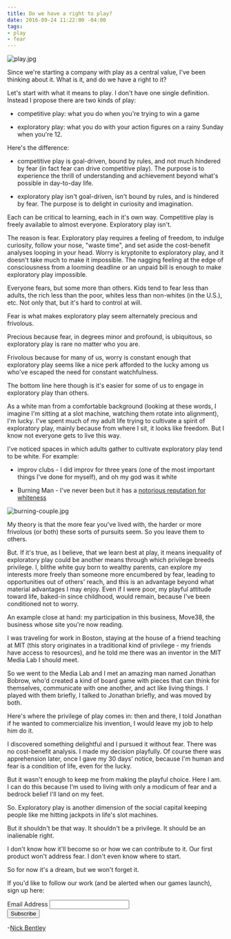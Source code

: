 ```yaml
---
title: Do we have a right to play?
date: 2016-09-24 11:22:00 -04:00
tags:
- play
- fear
---
```


![play.jpg](/uploads/play.jpg)

Since we're starting a company with play as a central value, I've been thinking about it. What is it, and do we have a right to it?

Let's start with what it means to play. I don't have one single definition. Instead I propose there are two kinds of play:

* competitive play: what you do when you're trying to win a game

* exploratory play: what you do with your action figures on a rainy Sunday when you're 12.

Here's the difference:

* competitive play is goal-driven, bound by rules, and not much hindered by fear (in fact fear can drive competitive play). The purpose is to experience the thrill of understanding and achievement beyond what's possible in day-to-day life.

* exploratory play isn't goal-driven, isn't bound by rules, and is hindered by fear. The purpose is to delight in curiosity and imagination.

Each can be critical to learning, each in it's own way. Competitive play is freely available to almost everyone. Exploratory play isn't.

The reason is fear. Exploratory play requires a feeling of freedom, to indulge curiosity, follow your nose, "waste time", and set aside the cost-benefit analyses looping in your head. Worry is kryptonite to exploratory play, and it doesn't take much to make it impossible. The nagging feeling at the edge of consciousness from a looming deadline or an unpaid bill is enough to make exploratory play impossible.

Everyone fears, but some more than others. Kids tend to fear less than adults, the rich less than the poor, whites less than non-whites (in the U.S.), etc. Not only that, but it's hard to control at will.

Fear is what makes exploratory play seem alternately precious and frivolous.

Precious because fear, in degrees minor and profound, is ubiquitous, so exploratory play is rare no matter who you are.

Frivolous because for many of us, worry is constant enough that exploratory play seems like a nice perk afforded to the lucky among us who've escaped the need for constant watchfulness.

The bottom line here though is it's easier for some of us to engage in exploratory play than others.

As a white man from a comfortable background (looking at these words, I imagine I'm sitting at a slot machine, watching them rotate into alignment), I'm lucky. I've spent much of my adult life trying to cultivate a spirit of exploratory play, mainly because from where I sit, it looks like freedom. But I know not everyone gets to live this way.

I've noticed spaces in which adults gather to cultivate exploratory play tend to be white. For example:

* improv clubs - I did improv for three years (one of the most important things I've done for myself), and oh my god was it white

* Burning Man - I've never been but it has a [notorious reputation for whiteness](https://www.theguardian.com/culture/2015/sep/04/burning-man-founder-larry-harvey-race-diversity-silicon-valley)

![burning-couple.jpg](/uploads/burning-couple.jpg)

My theory is that the more fear you've lived with, the harder or more frivolous (or both) these sorts of pursuits seem.  So you leave them to others.

But. If it's true, as I believe, that we learn best at play, it means inequality of exploratory play could be another means through which privilege breeds privilege. I, blithe white guy born to wealthy parents, can explore my interests more freely than someone more encumbered by fear, leading to opportunities out of others' reach, and this is an advantage beyond what material advantages I may enjoy. Even if I were poor, my playful attitude toward life, baked-in since childhood, would remain, because I've been conditioned not to worry.

An example close at hand: my participation in this business, Move38, the business whose site you're now reading.

I was traveling for work in Boston, staying at the house of a friend teaching at MIT (this story originates in a traditional kind of privilege - my friends have access to resources), and he told me there was an inventor in the MIT Media Lab I should meet.

So we went to the Media Lab and I met an amazing man named Jonathan Bobrow, who'd created a kind of board game with pieces that can think for themselves, communicate with one another, and act like living things. I played with them briefly, I talked to Jonathan briefly, and was moved by both.

Here's where the privilege of play comes in: then and there, I told Jonathan if he wanted to commercialize his invention, I would leave my job to help him do it.

I discovered something delightful and I pursued it without fear. There was no cost-benefit analysis. I made my decision playfully. Of course there was apprehension later, once I gave my 30 days' notice, because I'm human and fear is a condition of life, even for the lucky.

But it wasn't enough to keep me from making the playful choice. Here I am. I can do this because I'm used to living with only a modicum of fear and a bedrock belief I'll land on my feet.

So. Exploratory play is another dimension of the social capital keeping people like me hitting jackpots in life's slot machines.

But it shouldn't be that way. It shouldn't be a privilege. It should be an inalienable right.

I don't know how it'll become so or how we can contribute to it. Our first product won't address fear. I don't even know where to start.

So for now it's a dream, but we won't forget it.

If you'd like to follow our work (and be alerted when our games launch), sign up here:

<!-- Begin MailChimp Signup Form -->
<link href="//cdn-images.mailchimp.com/embedcode/classic-10_7.css" rel="stylesheet" type="text/css">
<style type="text/css">
\#mc_embed_signup{background:#fff; padding:0 10px 0 0px; margin:0 0 20px 0; max-width:300px; clear:left;}
</style>
<div id="mc_embed_signup">
<form action="//automatiles.us14.list-manage.com/subscribe/post?u=7857fa104de3ffc5bbe78d94c&id=c82a234f7c" method="post" id="mc-embedded-subscribe-form" name="mc-embedded-subscribe-form" class="validate" target="_blank" novalidate>
<div id="mc_embed_signup_scroll">
<div class="mc-field-group">
<label for="mce-EMAIL">Email Address</label>
<input type="email" value="" name="EMAIL" class="required email" id="mce-EMAIL">
</div>
<div id="mce-responses" class="clear">
<div class="response" id="mce-error-response" style="display:none"></div>
<div class="response" id="mce-success-response" style="display:none"></div>
</div>    <!-- real people should not fill this in and expect good things - do not remove this or risk form bot signups-->
<div style="position: absolute; left: -5000px;" aria-hidden="true"><input type="text" name="b_7857fa104de3ffc5bbe78d94c_c82a234f7c" tabindex="-1" value=""></div>
<div class="clear"><input type="submit" value="Subscribe" name="subscribe" id="mc-embedded-subscribe" class="button"></div>
</div>
</form>
</div>
<script type='text/javascript' src='//s3.amazonaws.com/downloads.mailchimp.com/js/mc-validate.js'></script><script type='text/javascript'>(function($) {window.fnames = new Array(); window.ftypes = new Array();fnames\[0\]='EMAIL';ftypes\[0\]='email';fnames\[1\]='FNAME';ftypes\[1\]='text';fnames\[2\]='LNAME';ftypes\[2\]='text';}(jQuery));var $mcj = jQuery.noConflict(true);</script>
<!--End mc_embed_signup-->

-[Nick Bentley](https://nickbentleygames.wordpress.com/)